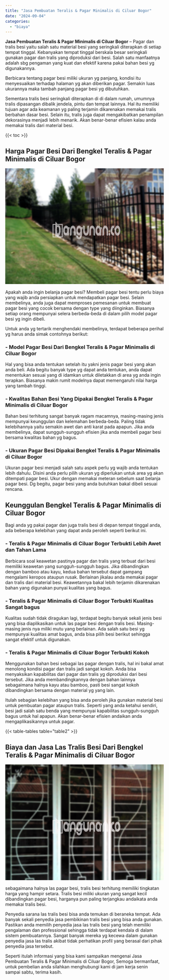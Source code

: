 ```yaml
---
title: "Jasa Pembuatan Teralis & Pagar Minimalis di Ciluar Bogor"
date: "2024-09-04"
categories: 
  - "biaya"
---
```


**Jasa Pembuatan Teralis & Pagar Minimalis di Ciluar Bogor** – Pagar dan tralis besi yaitu salah satu material besi yang seringkali diterapkan di setiap tempat tinggal. Kebanyakan tempat tinggal berskala besar seringkali gunakan pagar dan tralis yang diproduksi dari besi. Salah satu manfaatnya adalah sbg pengaman yang kuat dan efektif karena pakai bahan besi yg digunakannya.

Berbicara tentang pagar besi miliki ukuran yg panjang, kondisi itu menyesuaikan terhadap halaman yg akan diberikan pagar. Semakin luas ukurannya maka tambah panjang pagar besi yg dibutuhkan.

Sementara tralis besi seringkali diterapkan di di dalam rumah, umumnya tralis dipasangan dibalik jendela, pintu dan tempat lainnya. Hal itu memiliki tujuan agar ada keamanan yg paling terjamin dikarenakan memakai tralis berbahan dasar besi. Selain itu, tralis juga dapat mengakibatkan penampilan dekorasinya menjadi lebih menarik. Akan benar-benar efisien kalau anda memakai tralis dari material besi.

{{< toc >}}

## Harga Pagar Besi Dari Bengkel Teralis & Pagar Minimalis di Ciluar Bogor

![Jasa Pembuatan Teralis & Pagar Minimalis di Ciluar Bogor](/images/pagar-minimalis-murah-14.png)

Apakah anda ingin belanja pagar besi? Membeli pagar besi tentu perlu biaya yang wajib anda persiapkan untuk mendapatkan pagar besi. Selain membelinya, anda juga dapat memproses pemesanan untuk membuat pagar besi yang cocok bersama dengan type yang diinginkan. Biasanya setiap orang mempunyai selera berbeda-beda di dalam pilih model pagar besi yg ingin dibeli.

Untuk anda yg tertarik menghendaki membelinya, terdapat beberapa perihal yg harus anda simak contohnya berikut:
### \- Model Pagar Besi Dari Bengkel Teralis & Pagar Minimalis di Ciluar Bogor

Hal yang bisa anda tentukan setelah itu yakni jenis pagar besi yang akan anda beli. Ada begitu banyak type yg dapat anda tentukan, anda dapat menentukan sesuai yang di idamkan untuk diletakkan di area yg anda ingin terapkan. Biasanya makin rumit modelnya dapat memengaruhi nilai harga yang tambah tinggi.

### \- Kwalitas Bahan Besi Yang Dipakai Bengkel Teralis & Pagar Minimalis di Ciluar Bogor

Bahan besi terhitung sangat banyak ragam macamnya, masing-masing jenis mempunyai keunggulan dan kelemahan berbeda-beda. Paling tidak kelebihannya yaitu semakin awet dan anti karat pada apapun. Jika anda membelinya, dapat sungguh-sungguh efisien jika anda membeli pagar besi bersama kwalitas bahan yg bagus.

### \- Ukuran Pagar Besi Dipakai Bengkel Teralis & Pagar Minimalis di Ciluar Bogor

Ukuran pagar besi menjadi salah satu aspek perlu yg wajib anda tentukan lebih dahulu. Disini anda perlu pilih ukuran yg diperlukan untuk area yg akan ditempati pagar besi. Ukur dengan memakai meteran sebelum saat belanja pagar besi. Dg begitu, pagar besi yang anda butuhkan bakal dibeli sesuai rencana.

## Keunggulan Bengkel Teralis & Pagar Minimalis di Ciluar Bogor

Bagi anda yg pakai pagar dan juga tralis besi di depan tempat tinggal anda, ada beberapa kelebihan yang dapat anda peroleh seperti berikut ini.

### \- Teralis & Pagar Minimalis di Ciluar Bogor Terbukti Lebih Awet dan Tahan Lama

Berbicara soal keawetan pastinya pagar dan tralis yang terbuat dari besi memiliki keawetan yang sungguh-sungguh bagus. Jika dibandingkan dengan bamboo atau kayu, kedua bahan tersebut dapat gampang mengalami keropos ataupun rusak. Berlainan jikalau anda memakai pagar dan tralis dari material besi. Keawetannya bakal lebih terjamin dikarenakan bahan yang digunakan punyai kualitas yang bagus.

### \- Teralis & Pagar Minimalis di Ciluar Bogor Terbukti Kualitas Sangat bagus

Kualitas sudah tidak diragukan lagi, terdapat begitu banyak sekali jenis besi yang bisa diaplikasikan untuk las pagar besi dengan tralis besi. Masing-masing jenis nya miliki mutu yang berlainan. Ada salah satu besi yg mempunyai kualitas amat bagus, anda bisa pilih besi berikut sehingga sangat efektif untuk digunakan.

### \- Teralis & Pagar Minimalis di Ciluar Bogor Terbukti Kokoh

Menggunakan bahan besi sebagai las pagar dengan tralis, hal ini bakal amat menolong kondisi pagar dan tralis jadi sangat kokoh. Anda bisa menyaksikan kapabilitas dari pagar dan tralis yg diproduksi dari besi tersebut. Jika anda membandingkannya dengan bahan lainnya sebagaimana halnya kayu atau bamboo, pasti besi sangat kokoh dibandingkan bersama dengan material yg yang lain.

Itulah sebagian kelebihan yang bisa anda peroleh jika gunakan material besi untuk pembuatan pagar ataupun tralis. Seperti yang anda ketahui sendiri, besi jadi salah satu benda yang mempunyai kapabilitas sungguh-sungguh bagus untuk hal apapun. Akan benar-benar efisien andaikan anda mengaplikasikannya untuk pagar.

{{< table-tables table="table2" >}}

## Biaya dan Jasa Las Tralis Besi Dari Bengkel Teralis & Pagar Minimalis di Ciluar Bogor

![Jasa Pembuatan Teralis & Pagar Minimalis di Ciluar Bogor](/images/teralis-minimalis-murah-28.png)

sebagaimana halnya las pagar besi, tralis besi terhitung memiliki tingkatan harga yang hampir setara. Tralis besi miliki ukuran yang sangat kecil dibandingkan pagar besi, harganya pun paling terjangkau andaikata anda memakai tralis besi.

Penyedia sarana las tralis besi bisa anda temukan di beraneka tempat. Ada banyak sekali penyedia jasa pembikinan tralis besi yang bisa anda gunakan. Pastikan anda memilih penyedia jasa las tralis besi yang telah memiliki pengalaman dan professional sehingga tidak terdapat kendala di dalam sistem pembuatannya. Sangat banyak mereka yg kecewa dalam gunakan penyedia jasa las tralis akibat tidak perhatikan profil yang berasal dari pihak penyedia jasa tersebut.

Seperti itulah informasi yang bisa kami sampaikan mengenai Jasa Pembuatan Teralis & Pagar Minimalis di Ciluar Bogor, Semoga bermanfaat, untuk pembelian anda silahkan menghubungi kami di jam kerja senin sampai sabtu, terima kasih.
